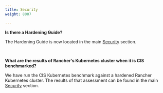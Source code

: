 ```yaml
---
title: Security
weight: 8007

---
```


**Is there a Hardening Guide?**

The Hardening Guide is now located in the main [Security](../pages-for-subheaders/rancher-security.md) section.

<br/>

**What are the results of Rancher's Kubernetes cluster when it is CIS benchmarked?**

We have run the CIS Kubernetes benchmark against a hardened Rancher Kubernetes cluster.  The results of that assessment can be found in the main [Security](../pages-for-subheaders/rancher-security.md) section.
